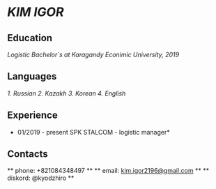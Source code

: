 # _KIM IGOR_ #
## Education ##
_Logistic Bachelor`s at Karagandy Econimic University, 2019_    
## Languages ##
_1. Russian 2. Kazakh 3. Korean 4. English_
## Experience ##
* 01/2019 - present SPK STALCOM - logistic manager*
## Contacts ##
** phone: +821084348497 **
** email: kim.igor2196@gmail.com **
** diskord: @kyodzhiro **